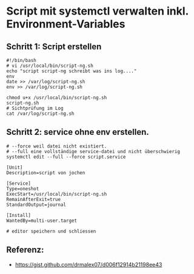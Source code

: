 # Script mit systemctl verwalten inkl. Environment-Variables 

## Schritt 1: Script erstellen 

```
#!/bin/bash 
# vi /usr/local/bin/script-ng.sh
echo "script script-ng schreibt was ins log...." 
env
date >> /var/log/script-ng.sh
env >> /var/log/script-ng.sh

```

```
chmod u+x /usr/local/bin/script-ng.sh 
script-ng.sh 
# Sichtprüfung im Log
cat /var/log/script-ng.sh 
```

## Schritt 2: service ohne env erstellen.

```
# --force weil datei nicht existiert.
# --full eine vollständige service-datei und nicht überschwierig 
systemctl edit --full --force script.service 
```

```
[Unit]
Description=script von jochen

[Service]
Type=oneshot
ExecStart=/usr/local/bin/script-ng.sh
RemainAfterExit=true
StandardOutput=journal

[Install]
WantedBy=multi-user.target

```

```
# editor speichern und schliessen
```

## Referenz:

  * https://gist.github.com/drmalex07/d006f12914b21198ee43
